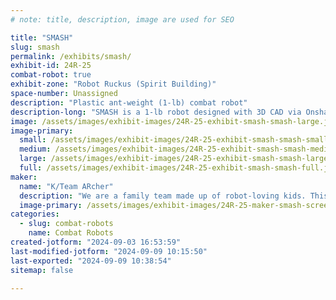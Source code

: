 ```yaml
---
# note: title, description, image are used for SEO

title: "SMASH"
slug: smash
permalink: /exhibits/smash/
exhibit-id: 24R-25
combat-robot: true
exhibit-zone: "Robot Ruckus (Spirit Building)"
space-number: Unassigned
description: "Plastic ant-weight (1-lb) combat robot"
description-long: "SMASH is a 1-lb robot designed with 3D CAD via Onshape software and includes electrical components purchased from Palm Beach Bots. It has a single wedge design and two-wheel drive."
image: /assets/images/exhibit-images/24R-25-exhibit-smash-smash-large.jpg
image-primary: 
  small: /assets/images/exhibit-images/24R-25-exhibit-smash-smash-small.jpg
  medium: /assets/images/exhibit-images/24R-25-exhibit-smash-smash-medium.jpg
  large: /assets/images/exhibit-images/24R-25-exhibit-smash-smash-large.jpg
  full: /assets/images/exhibit-images/24R-25-exhibit-smash-smash-full.jpg
maker: 
  name: "K/Team ARcher"
  description: "We are a family team made up of robot-loving kids. This is our second competition. We SMASH our robots 'cuz it is fun."
  image-primary: /assets/images/exhibit-images/24R-25-maker-smash-screenshot-2024-09-03-162926-medium.png
categories: 
  - slug: combat-robots
    name: Combat Robots
created-jotform: "2024-09-03 16:53:59"
last-modified-jotform: "2024-09-09 10:15:50"
last-exported: "2024-09-09 10:38:54"
sitemap: false

---
```

